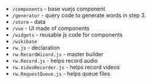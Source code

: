 * `/components` - base vuejs component
* `/generator` - query code to generate words in step 3.
* `/store` - data
* `/vue` - UI made of components
* `/widgets` - reusable js code for components
* `/wikibase`
* `rw.js` - declaration
* `rw.RecordWizard.js` - master builder
* `rw.Record.js` - helps record audio
* `rw.VideoRecorder.js` - helps record videos
* `rw.RequestQueue.js` - helps queue files
